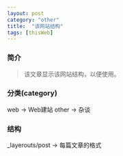 ```yaml
---
layout: post
category: "other"
title:  "该网站结构"
tags: [thisWeb]
---
```


### 简介
> 该文章显示该网站结构，以便使用。

### 分类(category)
web -> Web建站 
other ->  杂谈 

### 结构
_layerouts/post -> 每篇文章的格式 
